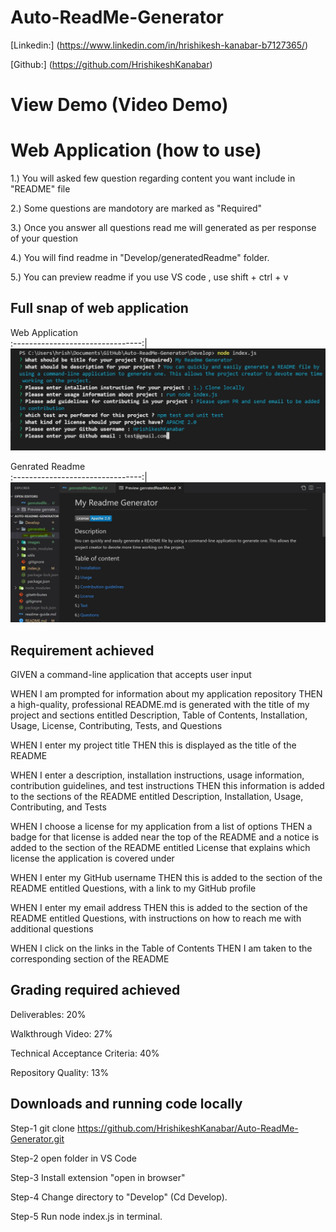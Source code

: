 # Auto-ReadMe-Generator
 
[Linkedin:] (https://www.linkedin.com/in/hrishikesh-kanabar-b7127365/)

[Github:] (https://github.com/HrishikeshKanabar)

# View Demo (Video Demo)



# Web Application (how to use)

 1.) You will asked few question regarding content you want include in "README" file

 2.) Some questions are mandotory are marked as "Required"

 3.) Once you answer all questions read me will generated as per response of your question

 4.) You will find readme in "Develop/generatedReadme" folder.

 5.) You can preview readme if you use VS code , use shift + ctrl + v



## Full snap of web application

 Web Application        
:--------------------------------:|
![Web Application](https://github.com/HrishikeshKanabar/Auto-ReadMe-Generator/blob/main/Develop/images/questions.JPG)      

Genrated Readme  
:--------------------------------:|
![Genrated Readme ](https://github.com/HrishikeshKanabar/Auto-ReadMe-Generator/blob/main/Develop/images/readme.JPG)  

## Requirement achieved 

GIVEN a command-line application that accepts user input

WHEN I am prompted for information about my application repository
THEN a high-quality, professional README.md is generated with the title of my project and sections entitled Description, Table of Contents, Installation, Usage, License, Contributing, Tests, and Questions

WHEN I enter my project title
THEN this is displayed as the title of the README

WHEN I enter a description, installation instructions, usage information, contribution guidelines, and test instructions
THEN this information is added to the sections of the README entitled Description, Installation, Usage, Contributing, and Tests

WHEN I choose a license for my application from a list of options
THEN a badge for that license is added near the top of the README and a notice is added to the section of the README entitled License that explains which license the application is covered under

WHEN I enter my GitHub username
THEN this is added to the section of the README entitled Questions, with a link to my GitHub profile

WHEN I enter my email address
THEN this is added to the section of the README entitled Questions, with instructions on how to reach me with additional questions

WHEN I click on the links in the Table of Contents
THEN I am taken to the corresponding section of the README


## Grading required achieved

Deliverables: 20%

Walkthrough Video: 27%

Technical Acceptance Criteria: 40%

Repository Quality: 13%

## Downloads and running code locally

Step-1 git clone https://github.com/HrishikeshKanabar/Auto-ReadMe-Generator.git

Step-2 open folder in VS Code

Step-3 Install extension "open in browser"

Step-4 Change directory to "Develop" (Cd Develop).

Step-5 Run node index.js in terminal.





